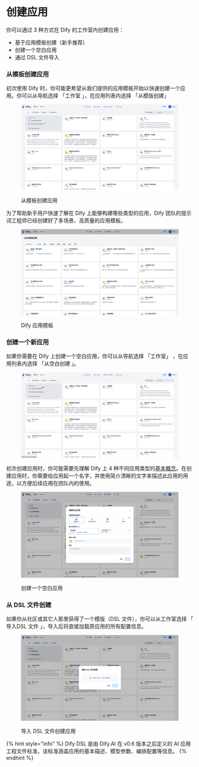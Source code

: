 # 创建应用

你可以通过 3 种方式在 Dify 的工作室内创建应用：

* 基于应用模板创建（新手推荐）
* 创建一个空白应用
* 通过 DSL 文件导入

### 从模板创建应用

初次使用 Dify 时，你可能更希望从我们提供的应用模板开始以快速创建一个应用。你可以从导航选择 「工作室 」，在应用列表内选择 「从模版创建」

<figure><img src="../../.gitbook/assets/image (168).png" alt=""><figcaption><p>从模板创建应用</p></figcaption></figure>

为了帮助新手用户快速了解在 Dify 上能够构建哪些类型的应用，Dify 团队的提示词工程师已经创建好了多场景、高质量的应用模板。

<figure><img src="../../.gitbook/assets/image (169).png" alt=""><figcaption><p>Dify 应用模板</p></figcaption></figure>

### 创建一个新应用

如果你需要在 Dify 上创建一个空白应用，你可以从导航选择 「工作室」 ，在应用列表内选择 「从空白创建 」。

<figure><img src="../../.gitbook/assets/image (167).png" alt=""><figcaption></figcaption></figure>

初次创建应用时，你可能需要先理解 Dify 上 4 种不同应用类型的[基本概念](./#application\_type)。在创建应用时，你需要给应用起一个名字，并使用简介清晰的文字来描述此应用的用途，以方便后续应用在团队内的使用。

<figure><img src="../../.gitbook/assets/image (170).png" alt=""><figcaption><p>创建一个空白应用</p></figcaption></figure>

### 从 DSL 文件创建

如果你从社区或其它人那里获得了一个模版（DSL 文件），你可以从工作室选择 「 导入DSL 文件 」，导入后将直接加载原应用的所有配置信息。

<figure><img src="../../.gitbook/assets/image (172).png" alt=""><figcaption><p>导入 DSL 文件创建应用</p></figcaption></figure>

{% hint style="info" %}
Dify DSL 是由 Dify.AI 在 v0.6 版本之后定义的 AI 应用工程文件标准，该标准涵盖应用的基本描述、模型参数、编排配置等信息。
{% endhint %}
